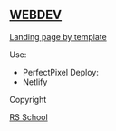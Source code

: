 ## [WEBDEV](https://katheryn-k-js2020q3-webdev.netlify.app/)

[Landing page by template](https://github.com/rolling-scopes-school/tasks/blob/master/tasks/markups/level-1/webdev/webdev-latest-version.jpg)


Use: 
- PerfectPixel
Deploy:
- Netlify

Copyright

[RS School](https://rs.school/)